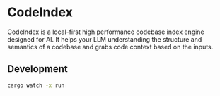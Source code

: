 # CodeIndex

CodeIndex is a local-first high performance codebase index engine designed for AI. It helps your LLM understanding the structure and semantics of a codebase and grabs code context based on the inputs.

## Development

```bash
cargo watch -x run
```